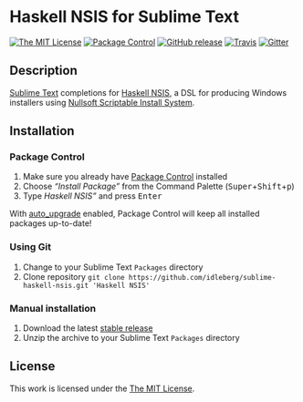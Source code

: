 # Haskell NSIS for Sublime Text

[![The MIT License](https://img.shields.io/badge/license-MIT-orange.svg?style=flat-square)](http://opensource.org/licenses/MIT)
[![Package Control](https://packagecontrol.herokuapp.com/downloads/Haskell%20NSIS.svg?style=flat-square)](https://packagecontrol.io/packages/Haskell%20NSIS)
[![GitHub release](https://img.shields.io/github/release/idleberg/sublime-haskell-nsis.svg?style=flat-square)](https://github.com/idleberg/sublime-haskell-nsis/releases)
[![Travis](https://img.shields.io/travis/idleberg/sublime-haskell-nsis.svg?style=flat-square)](https://travis-ci.org/idleberg/sublime-haskell-nsis)
[![Gitter](https://img.shields.io/badge/chat-Gitter-ed1965.svg?style=flat-square)](https://gitter.im/NSIS-Dev/SublimeText)

## Description

[Sublime Text](http://www.sublimetext.com/) completions for [Haskell NSIS](https://hackage.haskell.org/package/nsis), a DSL for producing Windows installers using [Nullsoft Scriptable Install System](http://nsis.sourceforge.net/).
## Installation

### Package Control

1. Make sure you already have [Package Control](https://packagecontrol.io/) installed
2. Choose *“Install Package”* from the Command Palette (<kbd>Super</kbd>+<kbd>Shift</kbd>+<kbd>p</kbd>)
3. Type *Haskell NSIS”* and press <kbd>Enter</kbd>

With [auto_upgrade](http://wbond.net/sublime_packages/package_control/settings/) enabled, Package Control will keep all installed packages up-to-date!

### Using Git

1. Change to your Sublime Text `Packages` directory
2. Clone repository `git clone https://github.com/idleberg/sublime-haskell-nsis.git 'Haskell NSIS'`

### Manual installation

1. Download the latest [stable release](https://github.com/idleberg/sublime-haskell-nsis/releases)
2. Unzip the archive to your Sublime Text `Packages` directory

## License

This work is licensed under the [The MIT License](LICENSE).
